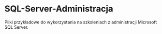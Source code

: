 # SQL-Server-Administracja

Pliki przykładowe do wykorzystania na szkoleniach z administracji Microsoft SQL Server.
